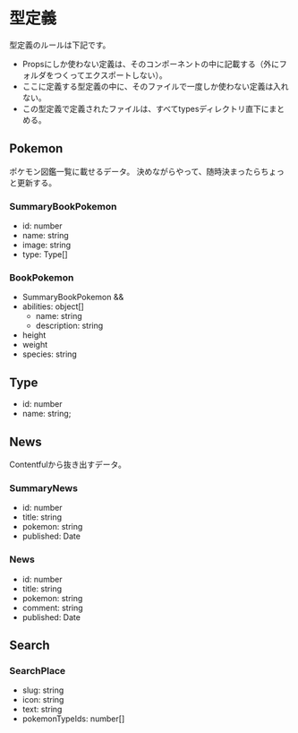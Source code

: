 # 型定義
型定義のルールは下記です。
- Propsにしか使わない定義は、そのコンポーネントの中に記載する（外にフォルダをつくってエクスポートしない）。
- ここに定義する型定義の中に、そのファイルで一度しか使わない定義は入れない。
- この型定義で定義されたファイルは、すべてtypesディレクトリ直下にまとめる。

## Pokemon
ポケモン図鑑一覧に載せるデータ。
決めながらやって、随時決まったらちょっと更新する。

### SummaryBookPokemon

- id: number
- name: string
- image: string
- type: Type[]

### BookPokemon

- SummaryBookPokemon &&
- abilities: object[]
  - name: string
  - description: string
- height
- weight
- species: string

## Type

- id: number
- name: string;

## News
Contentfulから抜き出すデータ。

### SummaryNews

- id: number
- title: string
- pokemon: string
- published: Date

### News

- id: number
- title: string
- pokemon: string
- comment: string
- published: Date

## Search

### SearchPlace

- slug: string
- icon: string
- text: string
- pokemonTypeIds: number[]
